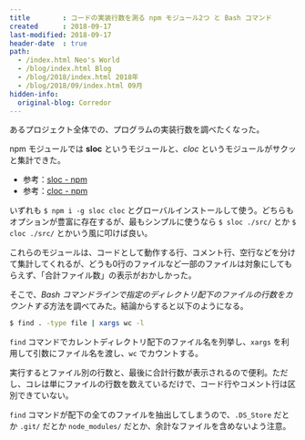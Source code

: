 ```yaml
---
title        : コードの実装行数を測る npm モジュール2つ と Bash コマンド
created      : 2018-09-17
last-modified: 2018-09-17
header-date  : true
path:
  - /index.html Neo's World
  - /blog/index.html Blog
  - /blog/2018/index.html 2018年
  - /blog/2018/09/index.html 09月
hidden-info:
  original-blog: Corredor
---
```


あるプロジェクト全体での、プログラムの実装行数を調べたくなった。

npm モジュールでは **sloc** というモジュールと、*cloc* というモジュールがサクッと集計できた。

- 参考：[sloc - npm](https://www.npmjs.com/package/sloc)
- 参考：[cloc - npm](https://www.npmjs.com/package/cloc)

いずれも `$ npm i -g sloc cloc` とグローバルインストールして使う。どちらもオプションが豊富に存在するが、最もシンプルに使うなら `$ sloc ./src/` とか `$ cloc ./src/` とかいう風に叩けば良い。

これらのモジュールは、コードとして動作する行、コメント行、空行などを分けて集計してくれるが、どうも0行のファイルなど一部のファイルは対象にしてもらえず、「合計ファイル数」の表示がおかしかった。

そこで、*Bash コマンドラインで指定のディレクトリ配下のファイルの行数をカウントする*方法を調べてみた。結論からすると以下のようになる。

```bash
$ find . -type file | xargs wc -l
```

`find` コマンドでカレントディレクトリ配下のファイル名を列挙し、`xargs` を利用して引数にファイル名を渡し、`wc` でカウントする。

実行するとファイル別の行数と、最後に合計行数が表示されるので便利。ただし、コレは単にファイルの行数を数えているだけで、コード行やコメント行は区別できていない。

`find` コマンドが配下の全てのファイルを抽出してしまうので、`.DS_Store` だとか `.git/` だとか `node_modules/` だとか、余計なファイルを含めないよう注意。
